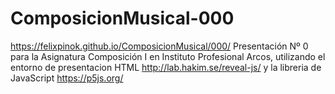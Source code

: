 # ComposicionMusical-000
https://felixpinok.github.io/ComposicionMusical/000/ Presentación Nº 0 para la Asignatura Composición I en Instituto Profesional Arcos, utilizando el entorno de presentacion HTML http://lab.hakim.se/reveal-js/ y la libreria de JavaScript https://p5js.org/
